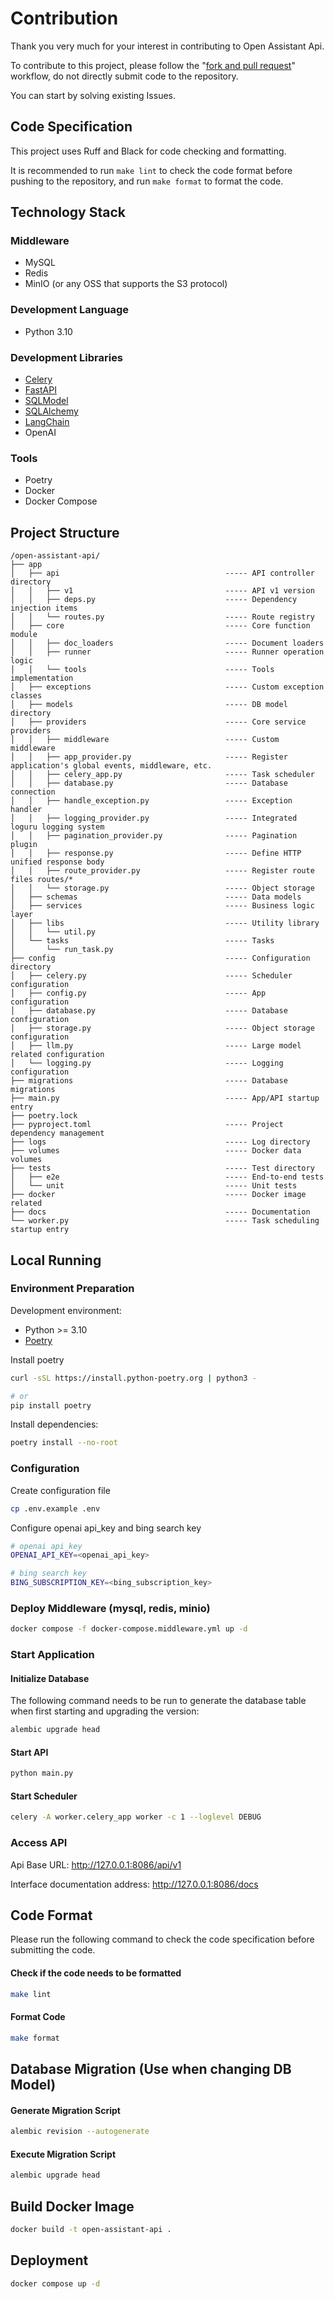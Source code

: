 # Contribution

Thank you very much for your interest in contributing to Open Assistant Api.

To contribute to this project, please follow
the "[fork and pull request](https://docs.github.com/en/get-started/exploring-projects-on-github/contributing-to-a-project)"
workflow, do not directly submit code to the repository.

You can start by solving existing Issues.

## Code Specification

This project uses Ruff and Black for code checking and formatting.

It is recommended to run `make lint` to check the code format before pushing to the repository, and run `make format` to
format the code.

## Technology Stack

### Middleware

- MySQL
- Redis
- MinIO (or any OSS that supports the S3 protocol)

### Development Language

- Python 3.10

### Development Libraries

- [Celery](https://github.com/celery/celery)
- [FastAPI](https://github.com/tiangolo/fastapi)
- [SQLModel](https://github.com/tiangolo/sqlmodel)
- [SQLAlchemy](https://github.com/sqlalchemy/sqlalchemy)
- [LangChain](https://github.com/langchain-ai/langchain)
- OpenAI

### Tools

- Poetry
- Docker
- Docker Compose

## Project Structure

```
/open-assistant-api/
├── app
│   ├── api                                     ----- API controller directory
│   │   ├── v1                                  ----- API v1 version
│   │   ├── deps.py                             ----- Dependency injection items
│   │   └── routes.py                           ----- Route registry
│   ├── core                                    ----- Core function module
│   │   ├── doc_loaders                         ----- Document loaders
│   │   ├── runner                              ----- Runner operation logic
│   │   └── tools                               ----- Tools implementation
│   ├── exceptions                              ----- Custom exception classes
│   ├── models                                  ----- DB model directory
│   ├── providers                               ----- Core service providers
│   │   ├── middleware                          ----- Custom middleware
│   │   ├── app_provider.py                     ----- Register application's global events, middleware, etc.
│   │   ├── celery_app.py                       ----- Task scheduler
│   │   ├── database.py                         ----- Database connection
│   │   ├── handle_exception.py                 ----- Exception handler
│   │   ├── logging_provider.py                 ----- Integrated loguru logging system
│   │   ├── pagination_provider.py              ----- Pagination plugin
│   │   ├── response.py                         ----- Define HTTP unified response body
│   │   ├── route_provider.py                   ----- Register route files routes/*
│   │   └── storage.py                          ----- Object storage
│   ├── schemas                                 ----- Data models
│   ├── services                                ----- Business logic layer
│   ├── libs                                    ----- Utility library
│   │   └── util.py
│   └── tasks                                   ----- Tasks
│       └── run_task.py
├── config                                      ----- Configuration directory
│   ├── celery.py                               ----- Scheduler configuration
│   ├── config.py                               ----- App configuration
│   ├── database.py                             ----- Database configuration
│   ├── storage.py                              ----- Object storage configuration
│   ├── llm.py                                  ----- Large model related configuration
│   └── logging.py                              ----- Logging configuration
├── migrations                                  ----- Database migrations
├── main.py                                     ----- App/API startup entry
├── poetry.lock
├── pyproject.toml                              ----- Project dependency management
├── logs                                        ----- Log directory
├── volumes                                     ----- Docker data volumes
├── tests                                       ----- Test directory
│   ├── e2e                                     ----- End-to-end tests
│   └── unit                                    ----- Unit tests
├── docker                                      ----- Docker image related
├── docs                                        ----- Documentation
└── worker.py                                   ----- Task scheduling startup entry
```

## Local Running

### Environment Preparation

Development environment:

- Python >= 3.10
- [Poetry](https://python-poetry.org/docs/#installation)

Install poetry

```sh
curl -sSL https://install.python-poetry.org | python3 -

# or
pip install poetry
```

Install dependencies:

```sh
poetry install --no-root
```

### Configuration

Create configuration file

```sh
cp .env.example .env
```

Configure openai api_key and bing search key

```sh
# openai api_key
OPENAI_API_KEY=<openai_api_key>

# bing search key
BING_SUBSCRIPTION_KEY=<bing_subscription_key>
```

### Deploy Middleware (mysql, redis, minio)

```sh
docker compose -f docker-compose.middleware.yml up -d
```

### Start Application

#### Initialize Database

The following command needs to be run to generate the database table when first starting and upgrading the version:

```sh
alembic upgrade head
```

#### Start API

```sh
python main.py
```

#### Start Scheduler

```sh
celery -A worker.celery_app worker -c 1 --loglevel DEBUG
```

### Access API

Api Base URL: http://127.0.0.1:8086/api/v1

Interface documentation address: http://127.0.0.1:8086/docs

## Code Format

Please run the following command to check the code specification before submitting the code.

#### Check if the code needs to be formatted

```sh
make lint
```

#### Format Code

```sh
make format
```

## Database Migration (Use when changing DB Model)

#### Generate Migration Script

```sh
alembic revision --autogenerate
```

#### Execute Migration Script

```sh
alembic upgrade head
```

## Build Docker Image

```sh
docker build -t open-assistant-api .
```

## Deployment

```sh
docker compose up -d
```